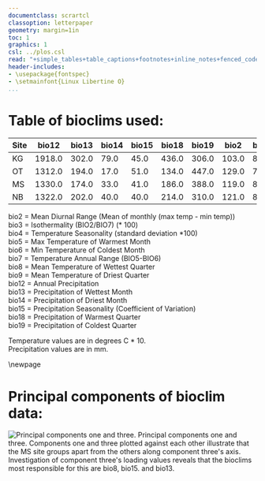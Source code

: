 ```yaml
---
documentclass: scrartcl
classoption: letterpaper
geometry: margin=1in
toc: 1
graphics: 1
csl: ../plos.csl
read: "+simple_tables+table_captions+footnotes+inline_notes+fenced_code_blocks+fenced_code_attributes+fancy_lists+definition_lists+superscript+subscript+tex_math_dollars"
header-includes: 
- \usepackage{fontspec}
- \setmainfont{Linux Libertine O}
...
```


# Table of bioclims used: #



| Site | bio12  | bio13 | bio14 | bio15 | bio18 | bio19 |  bio2 | bio3 |  bio6 |  bio7 |  bio4  |  bio5 |  bio8 |  bio9 |
| ---- | ------ | ----- | ----- | ----- | ----- | ----- | ----- | ---- | ----- | ----- | ------ | ----- | ----- | ----- |
| KG   | 1918.0 | 302.0 |  79.0 |  45.0 | 436.0 | 306.0 | 103.0 | 83.0 | 153.0 | 124.0 |  525.0 | 277.0 | 219.0 | 208.0 |
| OT   | 1312.0 | 194.0 |  17.0 |  51.0 | 134.0 | 447.0 | 129.0 | 79.0 | 165.0 | 163.0 | 1015.0 | 328.0 | 222.0 | 245.0 |
| MS   | 1330.0 | 174.0 |  33.0 |  41.0 | 186.0 | 388.0 | 119.0 | 81.0 | 166.0 | 146.0 |  795.0 | 312.0 | 223.0 | 238.0 |
| NB   | 1322.0 | 202.0 |  40.0 |  40.0 | 214.0 | 310.0 | 121.0 | 82.0 | 166.0 | 147.0 |  691.0 | 313.0 | 234.0 | 238.0 |



bio2 = Mean Diurnal Range (Mean of monthly (max temp - min temp))  
bio3 = Isothermality (BIO2/BIO7) (* 100)  
bio4 = Temperature Seasonality (standard deviation *100)  
bio5 = Max Temperature of Warmest Month  
bio6 = Min Temperature of Coldest Month  
bio7 = Temperature Annual Range (BIO5-BIO6)  
bio8 = Mean Temperature of Wettest Quarter  
bio9 = Mean Temperature of Driest Quarter  
bio12 = Annual Precipitation  
bio13 = Precipitation of Wettest Month  
bio14 = Precipitation of Driest Month  
bio15 = Precipitation Seasonality (Coefficient of Variation)  
bio18 = Precipitation of Warmest Quarter  
bio19 = Precipitation of Coldest Quarter  

Temperature values are in degrees C * 10.  
Precipitation values are in mm.




<!-- ################################################################## -->
\newpage
<!-- ################################################################## -->



# Principal components of bioclim data: #


![__Principal components one and three.__ Principal components one and three. Components one and three plotted against each other illustrate that the MS site groups apart from the others along component three's axis. Investigation of component three's loading values reveals that the bioclims most responsible for this are bio8, bio15. and bio13. ](/home/gus/MEGAsync/projects/ddRAD_phase2/repos/ddRAD_phase2/notebook/static/media/gs_2015/bioclim_pca_1x3.png)
